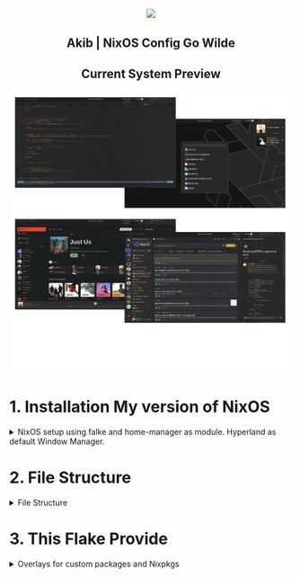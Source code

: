 <p align="center"><img src="https://i.imgur.com/NbxQ8MY.png" width=600px></p>

<h2 align="center">Akib | NixOS Config Go Wilde</h2>

<h2 align="center"> Current System Preview </h2>

![my current setup](./public/preview/Current.png)

# 1. Installation My version of NixOS

<details>

<summary>NixOS setup using falke and home-manager as module. Hyperland as default Window Manager.</summary>

## Installation Prerequisites

Before you begin, ensure you have the following:

- A Linux system with an EFI-enabled BIOS (for BIOS installations, adjust the commands accordingly).
- The disk identifier (`/dev/sdX`) for the target installation disk. Replace `sdX` with the appropriate disk identifier for your system.

## Installation Steps

**Install NixOS**

```bash
sudo su
nix-shell -p git --command 'nix run github:akibahmed229/nixos#akibOS --experimental-features "nix-command flakes"'
```

**Note:** During the installation process, [akibOS](./pkgs/akibOS/default.nix) will prompt for the disk identifier (`/dev/sdX`) , hostname and the username. Replace `sdX` with the appropriate disk identifier for your system.
also replace `hostname` with (available options: desktop, virt) and `username` with your desired username.
the default password for the user is `123456` you can change it later.

Congratulations! You have successfully installed NixOS with a Btrfs filesystem. Enjoy your fault-tolerant, advanced feature-rich, and easy-to-administer system!
**Note:** The Configuration will clone from this repository and will be placed in `/home/username/.config/flake` respectively.

For more information about NixOS and its configuration options, refer to the official [NixOS documentation](https://nixos.org/).

</details>

# 2. File Structure

<details>
  <summary>File Structure</summary>

- **Flake.nix** : Main flake file for defining the system configuration

  - **home-manager** : Configuration files for Home Manager and desktop environment
  - **hosts** : Host-specific configuration files
  - **modules** : Program-specific configuration files (includes custom and predefined modules for NixOS and Home Manager)
  - **pkgs** : Nix derivations, custom packages, and shell scripts
  - **public** : Wallpaper folder, GTK, and QT themes and doc
  - **flake.lock** : Lock file for the flake inputs

- **_devShell/flake.nix_** : Flake file defining the development shell

</details>

# 3. This Flake Provide

<details>
<summary>Overlays for custom packages and Nixpkgs</summary>

You can also plug this into a flake to include it into a system configuration.

```nix
{
    inputs = {
     akibOS.url = "github:akibahmed229/nixos";
    };
}
```

This input can then be used as an overlay to replace the default Nixpkgs with the custom one. (nixos , home-manager)

```nix
{inputs, ... }:
{
    nixpkgs.overlays = [
       inputs.akibOS.overlays.discord-overlay # pull the latest version of discord
       inputs.akibOS.overlays.chromium-overlay # pull the latest version of chromium
       inputs.akibOS.overlays.nvim-overlay # my custom nvim with nixvim
       inputs.akibOS.overlays.flatpak-overlay # patch flatpak font
    ];
}
```

</details>
